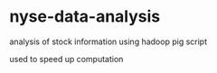 nyse-data-analysis
==================

analysis of stock information using hadoop pig script   
   
used to speed up computation
